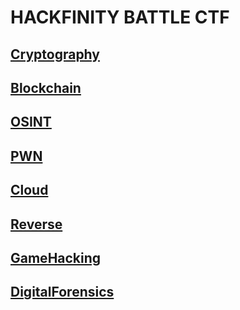 # HACKFINITY BATTLE CTF

## [Cryptography](#Cryptography)
## [Blockchain](#Blockchain)
## [OSINT](#OSINT)
## [PWN](#PWN)
## [Cloud](#Cloud)
## [Reverse](#Reverse)
## [GameHacking](#GameHacking)
## [DigitalForensics](#DFIR)

